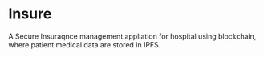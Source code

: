 # Insure
A Secure Insuraqnce management appliation for hospital using blockchain, where patient medical data are stored in IPFS.
